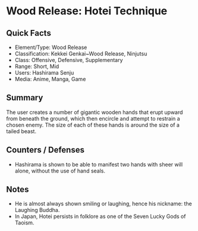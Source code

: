 # Wood Release: Hotei Technique

## Quick Facts
- Element/Type: Wood Release
- Classification: Kekkei Genkai~Wood Release, Ninjutsu
- Class: Offensive, Defensive, Supplementary
- Range: Short, Mid
- Users: Hashirama Senju
- Media: Anime, Manga, Game

## Summary
The user creates a number of gigantic wooden hands that erupt upward from beneath the ground, which then encircle and attempt to restrain a chosen enemy. The size of each of these hands is around the size of a tailed beast.

## Counters / Defenses
- Hashirama is shown to be able to manifest two hands with sheer will alone, without the use of hand seals.

## Notes
- He is almost always shown smiling or laughing, hence his nickname: the Laughing Buddha.
- In Japan, Hotei persists in folklore as one of the Seven Lucky Gods of Taoism.
